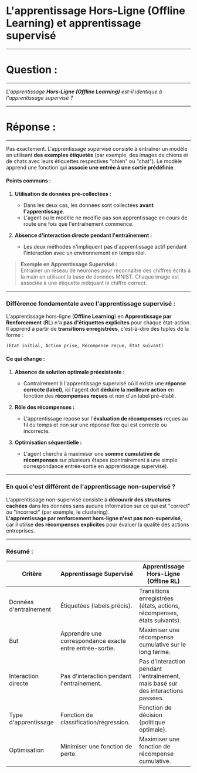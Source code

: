 # L'apprentissage **Hors-Ligne (Offline Learning)** et apprentissage supervisé

---
# Question :
----

*L'apprentissage **Hors-Ligne (Offline Learning)** est-il identique à l'apprentissage supervisé ?*

---
# Réponse :
----

Pas exactement. L'apprentissage supervisé consiste à entraîner un modèle en utilisant **des exemples étiquetés** (par exemple, des images de chiens et de chats avec leurs étiquettes respectives "chien" ou "chat"). Le modèle apprend une fonction qui **associe une entrée à une sortie prédéfinie**.

#### **Points communs :**  
1. **Utilisation de données pré-collectées :**  
   - Dans les deux cas, les données sont collectées **avant l'apprentissage**.  
   - L'agent ou le modèle ne modifie pas son apprentissage en cours de route une fois que l'entraînement commence.  

2. **Absence d'interaction directe pendant l'entraînement :**  
   - Les deux méthodes n'impliquent pas d'apprentissage actif pendant l'interaction avec un environnement en temps réel.  

> **Exemple en Apprentissage Supervisé :**  
> Entraîner un réseau de neurones pour reconnaître des chiffres écrits à la main en utilisant la base de données MNIST. Chaque image est associée à une étiquette indiquant le chiffre correct.

---

### **Différence fondamentale avec l'apprentissage supervisé :**  
L'apprentissage hors-ligne (**Offline Learning**) en **Apprentissage par Renforcement** (**RL**) n'a **pas d'étiquettes explicites** pour chaque état-action. Il apprend à partir de **transitions enregistrées**, c'est-à-dire des tuples de la forme :  
```
(État initial, Action prise, Récompense reçue, État suivant)
```

#### **Ce qui change :**  
1. **Absence de solution optimale préexistante :**  
   - Contrairement à l'apprentissage supervisé où il existe une **réponse correcte (label)**, ici l'agent doit **déduire la meilleure action** en fonction des **récompenses reçues** et non d'un label pré-établi.  

2. **Rôle des récompenses :**  
   - L'apprentissage repose sur l'**évaluation de récompenses** reçues au fil du temps et non sur une réponse fixe qui est correcte ou incorrecte.  

3. **Optimisation séquentielle :**  
   - L'agent cherche à maximiser une **somme cumulative de récompenses** sur plusieurs étapes (contrairement à une simple correspondance entrée-sortie en apprentissage supervisé).  

---

### **En quoi c'est différent de l'apprentissage non-supervisé ?**  
L'apprentissage non-supervisé consiste à **découvrir des structures cachées** dans les données sans aucune information sur ce qui est "correct" ou "incorrect" (par exemple, le clustering).  
**L'apprentissage par renforcement hors-ligne n'est pas non-supervisé**, car il utilise **des récompenses explicites** pour évaluer la qualité des actions entreprises.  

---

### **Résumé :**

| Critère                    | Apprentissage Supervisé                | Apprentissage Hors-Ligne (Offline RL) |
|----------------------------|----------------------------------------|-------------------------------------|
| Données d'entraînement      | Étiquetées (labels précis).           | Transitions enregistrées (états, actions, récompenses, états suivants). |
| But                        | Apprendre une correspondance exacte entre entrée-sortie. | Maximiser une récompense cumulative sur le long terme. |
| Interaction directe        | Pas d'interaction pendant l'entraînement. | Pas d'interaction pendant l'entraînement, mais basé sur des interactions passées. |
| Type d'apprentissage       | Fonction de classification/régression. | Fonction de décision (politique optimale). |
| Optimisation               | Minimiser une fonction de perte.      | Maximiser une fonction de récompense cumulative. |

